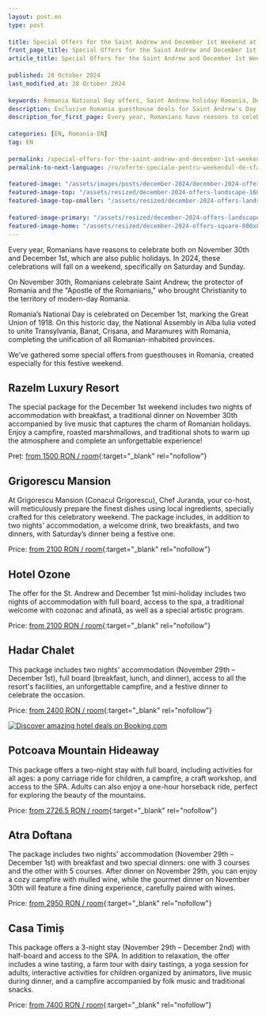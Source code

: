 ```yaml
---
layout: post.en
type: post

title: Special Offers for the Saint Andrew and December 1st Weekend at Guesthouses in Romania (2024) #up in browser, max 60 chars
front_page_title: Special Offers for the Saint Andrew and December 1st Weekend at Guesthouses in Romania (2024) #shows on the front page
article_title: Special Offers for the Saint Andrew and December 1st Weekend at Guesthouses in Romania (2024) #shows on article page

published: 28 October 2024
last_modified_at: 28 October 2024

keywords: Romania National Day offers, Saint Andrew holiday Romania, December 1st mini-holiday, Romania guesthouse deals, Romania festive weekend packages, Grigorescu Mansion, Hotel Ozone, Hadar Chalet, Potcoava Mountain Hideaway, Atra Doftana, Casa Timiș holiday package.
description: Exclusive Romania guesthouse deals for Saint Andrew's Day and National Day on November 30–December 1, 2024. Celebrate with festive packages at top destinations, including gourmet meals, spa access, and unique experiences.  #max 160 chars
description_for_first_page: Every year, Romanians have reasons to celebrate both on November 30th and December 1st, which are also public holidays. In 2024, these celebrations will fall on a weekend, specifically on Saturday and Sunday.

categories: [EN, Romania-EN]
tag: EN

permalink: /special-offers-for-the-saint-andrew-and-december-1st-weekend/
permalink-to-next-language: /ro/oferte-speciale-pentru-weekendul-de-sfantul-andrei-si-1-decembrie/

featured-image: "/assets/images/posts/december-2024/december-2024-offers-landscape.webp" # full size, poate fi empty daca featured-image-top e empty
featured-image-top: "/assets/resized/december-2024-offers-landscape-1600x900.webp" # prima poza din articol, poate fi empty
featured-image-top-smaller: "/assets/resized/december-2024-offers-landscape-800x450.webp" # 800

featured-image-primary: "/assets/resized/december-2024-offers-landscape-800x450.webp" # poza care apare pe prima pagina landscape
featured-image-home: "/assets/resized/december-2024-offers-square-800x800.webp" # poza care apare pe prima pagina square
---
```

Every year, Romanians have reasons to celebrate both on November 30th and December 1st, which are also public holidays. In 2024, these celebrations will fall on a weekend, specifically on Saturday and Sunday.

On November 30th, Romanians celebrate Saint Andrew, the protector of Romania and the "Apostle of the Romanians," who brought Christianity to the territory of modern-day Romania.

Romania’s National Day is celebrated on December 1st, marking the Great Union of 1918. On this historic day, the National Assembly in Alba Iulia voted to unite Transylvania, Banat, Crișana, and Maramureș with Romania, completing the unification of all Romanian-inhabited provinces.

We’ve gathered some special offers from guesthouses in Romania, created especially for this festive weekend.

## Razelm Luxury Resort

The special package for the December 1st weekend includes two nights of accommodation with breakfast, a traditional dinner on November 30th accompanied by live music that captures the charm of Romanian holidays. Enjoy a campfire, roasted marshmallows, and traditional shots to warm up the atmosphere and complete an unforgettable experience!

Preț: [from 1500 RON / room](https://razelmluxuryresort.ro/oferte-speciale/){:target="_blank" rel="nofollow"}

<div data-gyg-widget="auto" data-gyg-partner-id="HA6BSPM" data-gyg-cmp="1 decembrie si sfantul andrei"></div>

## Grigorescu Mansion

At Grigorescu Mansion (Conacul Grigorescu), Chef Juranda, your co-host, will meticulously prepare the finest dishes using local ingredients, specially crafted for this celebratory weekend. The package includes, in addition to two nights' accommodation, a welcome drink, two breakfasts, and two dinners, with Saturday’s dinner being a festive one.

Price: [from 2100 RON / room](https://conacul-grigorescu-terra-carpatica.pynbooking.direct/){:target="_blank" rel="nofollow"}

## Hotel Ozone

The offer for the St. Andrew and December 1st mini-holiday includes two nights of accommodation with full board, access to the spa, a traditional welcome with cozonac and afinată, as well as a special artistic program.

Price: [from 2100 RON / room](https://www.o3zone.ro/oferte-speciale/){:target="_blank" rel="nofollow"}

## Hadar Chalet

This package includes two nights' accommodation (November 29th – December 1st), full board (breakfast, lunch, and dinner), access to all the resort's facilities, an unforgettable campfire, and a festive dinner to celebrate the occasion.

Price: [from 2400 RON / room](https://hadarchalet.ro/){:target="_blank" rel="nofollow"}

<a href="https://www.booking.com/index.html?aid=7913345" target="_blank" rel="noopener noreferrer">
    <img 
        src="/assets/images/helper/banner-booking-en-1.jpg" 
        srcset="
            /assets/images/helper/banner-booking-en-2-square.jpg 800w,
            /assets/images/helper/banner-booking-en-1.jpg 1200w"
        sizes="(max-width: 800px) and (orientation: portrait) 100vw, 1200px"
        class="img-fluid mt-5 mb-5" 
        alt="Discover amazing hotel deals on Booking.com">
</a>

## Potcoava Mountain Hideaway

This package offers a two-night stay with full board, including activities for all ages: a pony carriage ride for children, a campfire, a craft workshop, and access to the SPA. Adults can also enjoy a one-hour horseback ride, perfect for exploring the beauty of the mountains.

Price: [from 2726.5 RON / room](https://potcoava.ro/pachete-de-vacanta/){:target="_blank" rel="nofollow"}

## Atra Doftana

The package includes two nights' accommodation (November 29th – December 1st) with breakfast and two special dinners: one with 3 courses and the other with 5 courses. After dinner on November 29th, you can enjoy a cozy campfire with mulled wine, while the gourmet dinner on November 30th will feature a fine dining experience, carefully paired with wines.

Price: [from 2950 RON / room](https://atradoftana.ro){:target="_blank" rel="nofollow"}

## Casa Timiș

This package offers a 3-night stay (November 29th – December 2nd) with half-board and access to the SPA. In addition to relaxation, the offer includes a wine tasting, a farm tour with dairy tastings, a yoga session for adults, interactive activities for children organized by animators, live music during dinner, and a campfire accompanied by folk music and traditional snacks.

Price: [from 7400 RON / room](https://casatimis.ro){:target="_blank" rel="nofollow"}

<div data-gyg-widget="auto" data-gyg-partner-id="HA6BSPM" data-gyg-cmp="1 decembrie si sfantul andrei"></div>